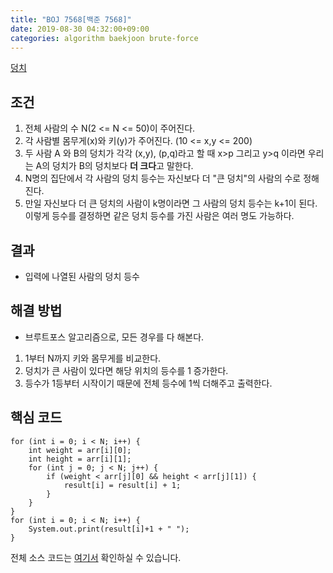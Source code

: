 ```yaml
---
title: "BOJ 7568[백준 7568]"
date: 2019-08-30 04:32:00+09:00
categories: algorithm baekjoon brute-force
---
```

[덩치][url]

## 조건

1. 전체 사람의 수 N(2 <= N <= 50)이 주어진다.
2. 각 사람별 몸무게(x)와 키(y)가 주어진다. (10 <= x,y <= 200)
3. 두 사람 A 와 B의 덩치가 각각 (x,y), (p,q)라고 할 때 x>p 그리고 y>q 이라면 우리는 A의 덩치가 B의 덩치보다 **더 크다**고 말한다.
4. N명의 집단에서 각 사람의 덩치 등수는 자신보다 더 "큰 덩치"의 사람의 수로 정해진다.
5. 만일 자신보다 더 큰 덩치의 사람이 k명이라면 그 사람의 덩치 등수는 k+1이 된다. 이렇게 등수를 결정하면 같은 덩치 등수를 가진 사람은 여러 명도 가능하다.

## 결과

- 입력에 나열된 사람의 덩치 등수

## 해결 방법

- 브루트포스 알고리즘으로, 모든 경우를 다 해본다.
1. 1부터 N까지 키와 몸무게를 비교한다.
2. 덩치가 큰 사람이 있다면 해당 위치의 등수를 1 증가한다.
3. 등수가 1등부터 시작이기 때문에 전체 등수에 1씩 더해주고 출력한다.

## 핵심 코드

```
for (int i = 0; i < N; i++) {
	int weight = arr[i][0];
	int height = arr[i][1];
	for (int j = 0; j < N; j++) {
		if (weight < arr[j][0] && height < arr[j][1]) {
			result[i] = result[i] + 1;
		}
	}
}
for (int i = 0; i < N; i++) {
	System.out.print(result[i]+1 + " ");
}
```

전체 소스 코드는 [여기서][solution] 확인하실 수 있습니다.


[url]: https://www.acmicpc.net/problem/7568
[solution]: https://github.com/ParkBeomMin/BaekJoonAlgorithm/blob/7568/src/Main.java
